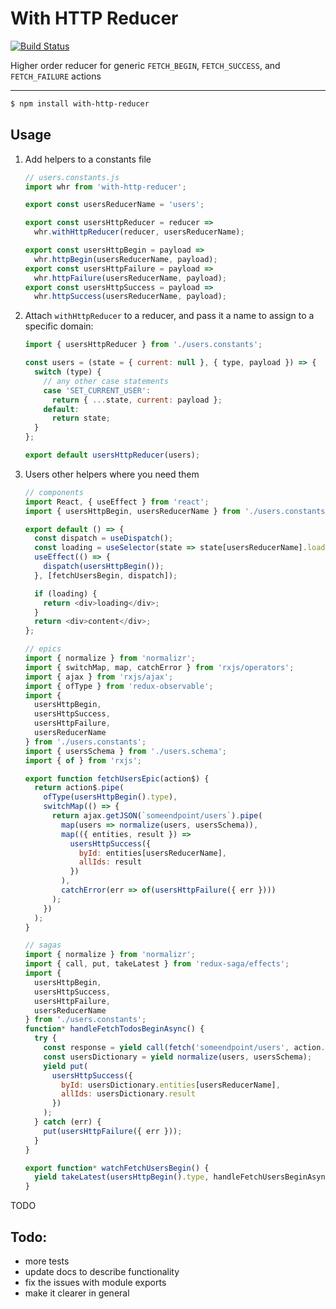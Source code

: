 # With HTTP Reducer

[![Build Status](https://travis-ci.org/dankreiger/with-http-reducer.svg?branch=master)](https://travis-ci.org/dankreiger/with-http-reducer)

Higher order reducer for generic `FETCH_BEGIN`, `FETCH_SUCCESS`, and `FETCH_FAILURE` actions

---

```sh
$ npm install with-http-reducer
```

## Usage

1. Add helpers to a constants file

   ```js
   // users.constants.js
   import whr from 'with-http-reducer';

   export const usersReducerName = 'users';

   export const usersHttpReducer = reducer =>
     whr.withHttpReducer(reducer, usersReducerName);

   export const usersHttpBegin = payload =>
     whr.httpBegin(usersReducerName, payload);
   export const usersHttpFailure = payload =>
     whr.httpFailure(usersReducerName, payload);
   export const usersHttpSuccess = payload =>
     whr.httpSuccess(usersReducerName, payload);
   ```

2. Attach `withHttpReducer` to a reducer, and pass it a name to assign to a specific domain:

   ```js
   import { usersHttpReducer } from './users.constants';

   const users = (state = { current: null }, { type, payload }) => {
     switch (type) {
       // any other case statements
       case 'SET_CURRENT_USER':
         return { ...state, current: payload };
       default:
         return state;
     }
   };

   export default usersHttpReducer(users);
   ```

3. Users other helpers where you need them

   ```js
   // components
   import React, { useEffect } from 'react';
   import { usersHttpBegin, usersReducerName } from './users.constants';

   export default () => {
     const dispatch = useDispatch();
     const loading = useSelector(state => state[usersReducerName].loading);
     useEffect(() => {
       dispatch(usersHttpBegin());
     }, [fetchUsersBegin, dispatch]);

     if (loading) {
       return <div>loading</div>;
     }
     return <div>content</div>;
   };
   ```

   ```js
   // epics
   import { normalize } from 'normalizr';
   import { switchMap, map, catchError } from 'rxjs/operators';
   import { ajax } from 'rxjs/ajax';
   import { ofType } from 'redux-observable';
   import {
     usersHttpBegin,
     usersHttpSuccess,
     usersHttpFailure,
     usersReducerName
   } from './users.constants';
   import { usersSchema } from './users.schema';
   import { of } from 'rxjs';

   export function fetchUsersEpic(action$) {
     return action$.pipe(
       ofType(usersHttpBegin().type),
       switchMap(() => {
         return ajax.getJSON(`someendpoint/users`).pipe(
           map(users => normalize(users, usersSchema)),
           map(({ entities, result }) =>
             usersHttpSuccess({
               byId: entities[usersReducerName],
               allIds: result
             })
           ),
           catchError(err => of(usersHttpFailure({ err })))
         );
       })
     );
   }
   ```

   ```js
   // sagas
   import { normalize } from 'normalizr';
   import { call, put, takeLatest } from 'redux-saga/effects';
   import {
     usersHttpBegin,
     usersHttpSuccess,
     usersHttpFailure,
     usersReducerName
   } from './users.constants';
   function* handleFetchTodosBeginAsync() {
     try {
       const response = yield call(fetch('someendpoint/users', action.payload));
       const usersDictionary = yield normalize(users, usersSchema);
       yield put(
         usersHttpSuccess({
           byId: usersDictionary.entities[usersReducerName],
           allIds: usersDictionary.result
         })
       );
     } catch (err) {
       put(usersHttpFailure({ err }));
     }
   }

   export function* watchFetchUsersBegin() {
     yield takeLatest(usersHttpBegin().type, handleFetchUsersBeginAsync);
   }
   ```

TODO

## Todo:

- more tests
- update docs to describe functionality
- fix the issues with module exports
- make it clearer in general
